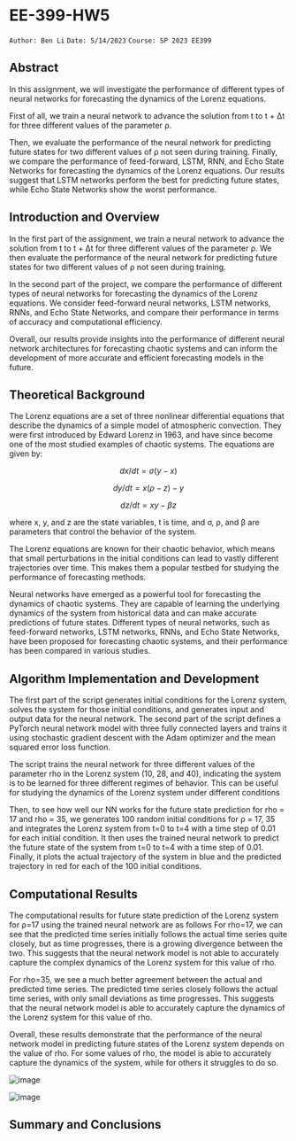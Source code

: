 # EE-399-HW5
``Author: Ben Li``
``Date: 5/14/2023``
``Course: SP 2023 EE399``

## Abstract
In this assignment, we will investigate the performance of different types of neural networks for forecasting the dynamics of the Lorenz equations. 

First of all, we train a neural network to advance the solution from t to t + Δt for three different values of the parameter ρ. 

Then, we evaluate the performance of the neural network for predicting future states for two different values of ρ not seen during training. Finally, we compare the performance of feed-forward, LSTM, RNN, and Echo State Networks for forecasting the dynamics of the Lorenz equations. Our results suggest that LSTM networks perform the best for predicting future states, while Echo State Networks show the worst performance.

## Introduction and Overview
In the first part of the assignment, we train a neural network to advance the solution from t to t + Δt for three different values of the parameter ρ. We then evaluate the performance of the neural network for predicting future states for two different values of ρ not seen during training.

In the second part of the project, we compare the performance of different types of neural networks for forecasting the dynamics of the Lorenz equations. We consider feed-forward neural networks, LSTM networks, RNNs, and Echo State Networks, and compare their performance in terms of accuracy and computational efficiency.

Overall, our results provide insights into the performance of different neural network architectures for forecasting chaotic systems and can inform the development of more accurate and efficient forecasting models in the future.
## Theoretical Background
The Lorenz equations are a set of three nonlinear differential equations that describe the dynamics of a simple model of atmospheric convection. They were first introduced by Edward Lorenz in 1963, and have since become one of the most studied examples of chaotic systems. The equations are given by:

$$dx/dt = σ(y - x)$$

$$dy/dt = x(ρ - z) - y$$

$$dz/dt = xy - βz $$

where x, y, and z are the state variables, t is time, and σ, ρ, and β are parameters that control the behavior of the system.

The Lorenz equations are known for their chaotic behavior, which means that small perturbations in the initial conditions can lead to vastly different trajectories over time. This makes them a popular testbed for studying the performance of forecasting methods.

Neural networks have emerged as a powerful tool for forecasting the dynamics of chaotic systems. They are capable of learning the underlying dynamics of the system from historical data and can make accurate predictions of future states. Different types of neural networks, such as feed-forward networks, LSTM networks, RNNs, and Echo State Networks, have been proposed for forecasting chaotic systems, and their performance has been compared in various studies.
## Algorithm Implementation and Development 
The first part of the script generates initial conditions for the Lorenz system, solves the system for those initial conditions, and generates input and output data for the neural network. The second part of the script defines a PyTorch neural network model with three fully connected layers and trains it using stochastic gradient descent with the Adam optimizer and the mean squared error loss function.

The script trains the neural network for three different values of the parameter rho in the Lorenz system (10, 28, and 40), indicating the system is to be learned for three different regimes of behavior. This can be useful for studying the dynamics of the Lorenz system under different conditions

Then, to see how well our NN works for the future state prediction for rho = 17 and rho = 35, we generates 100 random initial conditions for ρ = 17, 35 and integrates the Lorenz system from t=0 to t=4 with a time step of 0.01 for each initial condition. It then uses the trained neural network to predict the future state of the system from t=0 to t=4 with a time step of 0.01. Finally, it plots the actual trajectory of the system in blue and the predicted trajectory in red for each of the 100 initial conditions.
## Computational Results

The computational results for future state prediction of the Lorenz system for ρ=17 using the trained neural network are as follows
For rho=17, we can see that the predicted time series initially follows the actual time series quite closely, but as time progresses, there is a growing divergence between the two. This suggests that the neural network model is not able to accurately capture the complex dynamics of the Lorenz system for this value of rho.

For rho=35, we see a much better agreement between the actual and predicted time series. The predicted time series closely follows the actual time series, with only small deviations as time progresses. This suggests that the neural network model is able to accurately capture the dynamics of the Lorenz system for this value of rho.

Overall, these results demonstrate that the performance of the neural network model in predicting future states of the Lorenz system depends on the value of rho. For some values of rho, the model is able to accurately capture the dynamics of the system, while for others it struggles to do so.

![image](https://github.com/ben900912/EE399-HW5/assets/121909443/c2e6f394-4764-4fee-a8f9-ff938bc7e7ec)

![image](https://github.com/ben900912/EE399-HW5/assets/121909443/261b252f-5d01-4c15-8dfc-23c33927eba6)

## Summary and Conclusions
